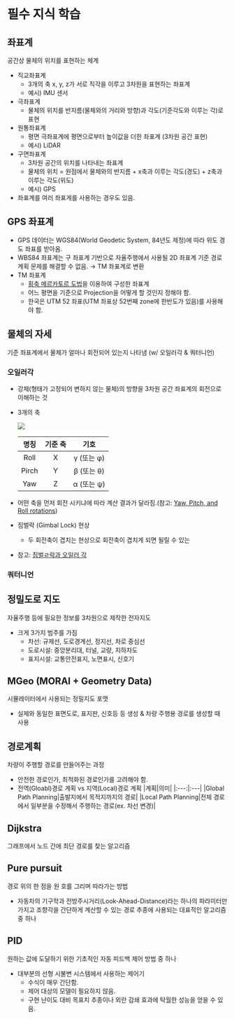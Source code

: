 # 필수 지식 학습
## 좌표계
공간상 물체의 위치를 표현하는 체계
- 직교좌표계
    - 3개의 축 x, y, z가 서로 직각을 이루고 3차원을 표현하는 좌표계
    - 예시) IMU 센서
- 극좌표계
    - 물체의 위치를 반지름(물체와의 거리와 방향)과 각도(기준각도와 이루는 각)로 표현
- 원통좌표계
    - 평면 극좌표계에 평면으로부터 높이값을 더한 좌표계 (3차원 공간 표현)
    - 예시) LiDAR
- 구면좌표계
    - 3차원 공간의 위치를 나타내는 좌표계
    - 물체의 위치 = 원점에서 물체와의 반지름 + x축과 이루는 각도(경도) + z축과 이루는 각도(위도)
    - 예시) GPS
- 좌표계를 여러 좌표게를 사용하는 경우도 있음.

## GPS 좌표계
- GPS 데이터는 WGS84(World Geodetic System, 84년도 제정)에 따라 위도 경도 좌표를 받아옴.
- WBS84 좌표계는 구 좌표계 기반으로 자율주행에서 사용될 2D 좌표계 기준 경로 계획 문제를 해결할 수 없음. $\rightarrow$ TM 좌표계로 변환
- TM 좌표계
    - [횡축 메르카토르 도법](https://ko.wikipedia.org/wiki/%ED%9A%A1%EC%B6%95_%EB%A9%94%EB%A5%B4%EC%B9%B4%ED%86%A0%EB%A5%B4_%EB%8F%84%EB%B2%95)을 이용하여 구성한 좌표계
    - 어느 평면을 기준으로 Projection을 어떻게 할 것인지 정해야 함.
    - 한국은 UTM 52 좌표(UTM 좌표상 52번째 zone에 한반도가 있음)를 사용해야 함.

## 물체의 자세
기준 좌표계에서 물체가 얼마나 회전되어 있는지 나타냄 (w/ 오일러각 & 쿼터니언)
### 오일러각
- 강체(형태가 고정되어 변하지 않는 물체)의 방향을 3차원 공간 좌표계의 회전으로 이해하는 것
- 3개의 축

    ![](https://upload.wikimedia.org/wikipedia/commons/5/5a/Gimbal_3_axes_rotation.gif)

    |명칭|기준 축|기호|
    |:---:|:---:|:---:|
    |Roll|X|γ (또는 φ)|
    |Pirch|Y|β (또는 θ)|
    |Yaw|Z|α (또는 ψ)|
- 어떤 축을 먼저 회전 시키냐에 따라 계산 결과가 달라짐.(참고: [Yaw, Pitch, and Roll rotations](https://msl.cs.uiuc.edu/planning/node102.html))
- 짐벌락 (Gimbal Lock) 현상
    - 두 회전축이 겹치는 현상으로 회전축이 겹치게 되면 될릴 수 있는 
- 참고: [짐벌ㄹ락과 오일러 각](https://handhp1.tistory.com/3)

### 쿼터니언

## 정밀도로 지도
자율주행 등에 필요한 정보를 3차원으로 제작한 전자지도
- 크게 3가지 범주를 가짐
    - 차선: 규제선, 도로경계선, 정지선, 차로 중심선
    - 도로시설: 중앙분리대, 터널, 교량, 지하차도
    - 표지시설: 교통안전표지, 노면표시, 신호기

## MGeo (MORAI + Geometry Data)
시뮬레이터에서 사용되는 정밀지도 포맷
- 실제와 동일한 표면도로, 표지판, 신호등 등 생성 & 차량 주행용 경로를 생성할 때 사용

## 경로계획
차량이 주행할 경로를 만들어주는 과정
- 안전한 경로인가, 최적화된 경로인가를 고려해야 함.
- 전역(Gloabl)경로 계획 vs 지역(Local)경로 계획
    |계획|의미|
    |:---:|:---|
    |Global Path Planning|출발지에서 목적지까지의 경로|
    |Local Path Planning|전체 경로에서 일부분을 수정해서 주행하는 경로(ex. 차선 변경)|

## Dijkstra
그래프에서 노드 간에 최단 경로를 찾는 알고리즘

## Pure pursuit
경로 위의 한 점을 원 호를 그리며 따라가는 방법
- 자동차의 기구학과 전방주시거리(Look-Ahead-Distance)라는 하나의 파라미터만 가지고 조향각을 간단하게 계산할 수 있는 경로 추종에 사용되는 대표적인 알고리즘 중 하나

## PID
원하는 값에 도달하기 위한 기초적인 자동 피드백 제어 방법 중 하나
- 대부분의 선형 시불변 시스템에서 사용하는 제어기
    - 수식이 매우 간단함.
    - 제어 대상의 모델이 필요하지 않음.
    - 구현 난이도 대비 목표치 추종이나 외란 감쇄 효과에 탁월한 성능을 얻을 수 있음.